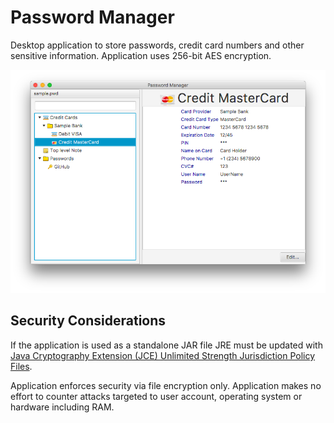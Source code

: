 # Password Manager

Desktop application to store passwords, credit card numbers and other sensitive information. Application uses 256-bit AES encryption.

![Screenshot](docs/main-window.png)

## Security Considerations

If the application is used as a standalone JAR file JRE must be updated with [Java Cryptography Extension (JCE) Unlimited Strength Jurisdiction Policy Files](http://www.oracle.com/technetwork/java/javase/downloads/index.html).

Application enforces security via file encryption only. Application makes no effort to counter attacks targeted to user account, operating system or hardware including RAM.
